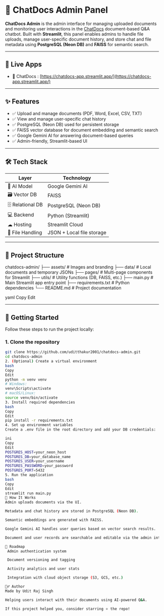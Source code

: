 # 📁 ChatDocs Admin Panel

**ChatDocs Admin** is the admin interface for managing uploaded documents and monitoring user interactions in the [ChatDocs](https://chatdocs-app.streamlit.app/) document-based Q&A chatbot. Built with **Streamlit**, this panel enables admins to handle file uploads, manage user-specific document history, and store chat and file metadata using **PostgreSQL (Neon DB)** and **FAISS** for semantic search.

---

## 🔗 Live Apps

- 💬 ChatDocs : [https://chatdocs-app.streamlit.app/](https://chatdocs-app.streamlit.app/)

---

## ✨ Features

- ✅ Upload and manage documents (PDF, Word, Excel, CSV, TXT)
- ✅ View and manage user-specific chat history
- ✅ PostgreSQL (Neon DB) used for persistent storage
- ✅ FAISS vector database for document embedding and semantic search
- ✅ Google Gemini AI for answering document-based queries
- ✅ Admin-friendly, Streamlit-based UI

---

## 🛠 Tech Stack

| Layer             | Technology                |
|-------------------|----------------------------|
| 🧠 AI Model        | Google Gemini AI           |
| 🗃 Vector DB       | FAISS                      |
| 🗄️ Relational DB   | PostgreSQL (Neon DB)       |
| 💻 Backend         | Python (Streamlit)         |
| ☁ Hosting         | Streamlit Cloud            |
| 📁 File Handling   | JSON + Local file storage  |

---

## 📁 Project Structure

chatdocs-admin/
├── assets/ # Images and branding
├── data/ # Local documents and temporary JSONs
├── pages/ # Multi-page components for Streamlit
├── utils/ # Utility functions (DB, FAISS, etc.)
├── main.py # Main Streamlit app entry point
├── requirements.txt # Python dependencies
└── README.md # Project documentation

yaml
Copy
Edit

---

## 🚀 Getting Started

Follow these steps to run the project locally:

### 1. Clone the repository

```bash
git clone https://github.com/uditthakur2001/chatdocs-admin.git
cd chatdocs-admin
2. (Optional) Create a virtual environment
bash
Copy
Edit
python -m venv venv
# Windows:
venv\Scripts\activate
# macOS/Linux:
source venv/bin/activate
3. Install required dependencies
bash
Copy
Edit
pip install -r requirements.txt
4. Set up environment variables
Create a .env file in the root directory and add your DB credentials:

ini
Copy
Edit
POSTGRES_HOST=your_neon_host
POSTGRES_DB=your_database_name
POSTGRES_USER=your_username
POSTGRES_PASSWORD=your_password
POSTGRES_PORT=5432
5. Run the application
bash
Copy
Edit
streamlit run main.py
🧠 How It Works
Admin uploads documents via the UI.

Metadata and chat history are stored in PostgreSQL (Neon DB).

Semantic embeddings are generated with FAISS.

Google Gemini AI handles user queries based on vector search results.

Document and user records are searchable and editable via the admin interface.

📌 Roadmap
 Admin authentication system

 Document versioning and tagging

 Activity analytics and user stats

 Integration with cloud object storage (S3, GCS, etc.)

🙋‍♂️ Author
Made by Udit Raj Singh

Helping users interact with their documents using AI-powered Q&A.

If this project helped you, consider starring ⭐ the repo!

